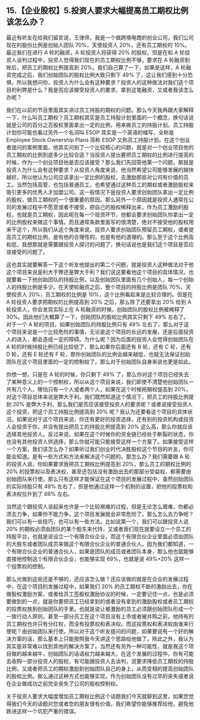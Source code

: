 ## 15.【企业股权】5.投资人要求大幅提高员工期权比例该怎么办？
最近有听友在给我们留言说，王律师，我是一个做跨境电商的创业公司，我们公司现在的股份比例是创始人团队 70%，天使投资人 20%，还有员工期权的 10%。最近我们在进行 A 轮的融资，A 轮投资人将获得 20% 的股权，但是在和 A 轮投资人谈判过程中，投资人觉得我们现在的员工期权比例不够，要求在 A 轮融资到账后，把员工的期权比例提高到 20%。我们自己算了一下，如果是这样，A 轮融资完成之后，我们创始团队的股权比例大致只剩下 49% 了，这让我们感到十分恐惧，所以我想问你，投资人为什么会有这种要求？投资人的这种做法对我们这个项目的利弊是什么？我是否应该接受投资人的要求，拿到这笔融资，又或者我该怎么办呢？


我们在以前的节目里面其实讲过员工持股的期权的问题。那么今天我再跟大家解释一下，什么叫员工期权？员工期权其实是员工持股计划里面的一个概念，换句话说就是公司的百分之百股权里面拿出一定的比例，用来做员工的持股计划。员工持股计划你可能也看过另外一个名词叫 ESOP 其实是一个英语的缩写，全称是 Employee Stock Ownership Plans 简称 ESOP 又称员工持股计划。在这个创业者提问的案例里面，他其实问到了一个比较核心的问题，就是对一个创业项目他的员工期权的比例到底多少比较合适？当投资人提出要把员工期权的比例进行提高的时候，作为一个创业项目他是否应该接受？那么我们先回答他第一个问题，那就是投资人为什么会有这种要求？从投资人角度来说，他当然希望公司能够发展的越快越好。所以他认为公司应该拿出一定比例的股权，去激励那些对公司有价值的员工。当然包括高管，也包括普通员工，也希望通过这种员工的期权或者激励股权来吸引更多的优秀人才加盟公司。这一般情况下是投资人要求创始团队拿出一定比例的股权，做员工期权的一个很重要的原因。那么另外一个原因就是投资人通常在公司的发展过程中不愿意或者不接受，把自己的股权稀释出来，作为员工激励的股权，也就是员工期权，因此呢在每一个投资环节，他都会要求创始团队你拿出一定的比例股权来做这个事情。而且通常条款里面写的很清楚，绝对不接受他的股权用来干这个，所以我们从这个角度来说，投资人要求创始团队预留员工期权，或者提高员工的期权比例，是有他的合理性的，也是有他的道理的。那么至于这个比例高和低，我想那就是需要跟投资人探讨的问题了，换句话说也是我们这个项目是否应该接受的问题了。


这也其实就要解答一下这个听友他提出的第二个问题，就是投资人这种做法对于他这个项目来说是利大于弊还是弊大于利？我们说这要看他这个项目的具体情况，也就要看一下他创始团队的持股比例，以及创始团队里面有几个创始人，每一个创始人的持股比例是多少。在天使轮融资之后，整个项目的持股比例是团队 70%，天使投资人 20%，员工期权的比例是 10%，这个比例看起来是比较合理的。但是在 A 轮投资人要求把期权的比例提高到 20% 之后，那么除了还要拿出 20% 给到 A 轮投资人，你会发现实际上在 A 轮融资的时候，创始团队的股权比例被稀释了 30%。因此他们大概算了一下，创始团队的股权比例其实只剩下 49% 左右了。对于一个 A 轮的项目，如果创始团队的持股比例只有 49% 左右了，那么对于这个项目来说是一个比较危险的事情，无论是这个项目的长远的发展，还是后面投资人的进入，都会造成一定的障碍。为什么呢？因为后面的投资人会觉得创始团队在 A 轮的时候持股比例已经比较低了，那么如果你后面还有 B 轮，还有 C 轮，还有 D 轮，还有 E 轮还有 F 轮，那你创始团队的比例会越来越低，也就无法保证创始团队在这个项目里面的一定的控制权了。那么对于创始团队自身来说也更是如此。


你想一想，只是在 A 轮的时候，你只剩下 49% 了，那么你对这个项目已经失去了某种意义上的一个控制权，所以从这个项目来说，我们即使不清楚他创始团队一共有几个人，哪怕只有一个人或者两个人，如果在这个时候把期权提高到 20%，对这个项目总体来说是弊大于利。我们既然知道这个情况下，把员工的持股比例提到 20% 是弊大于利，那么我们是否应该接受投资人的要求呢？或者说接受投资人这个投资，把这个员工持股比例提高到 20% 呢？我认为还要看这个项目的具体状况。如果说对于这个项目来说，你还有更好的投资选择，还有别的投资机构或投资人会投资于你，并没有提出把员工的持股比例提高到 20% 这么高，那么你就应该选择其他投资人。反过来说，如果在这个时候你的资金链已经处于断裂的状态，你也没有其他投资人供选择，那么你就可能只能接受这样一个方案了。如果接受这样一个方案，我们该怎么办？如果听过我们创业时代决胜股权这个节目的听友，你可能会知道。是有一些方式和方法来解决这个问题的。那怎么办？我们需要跟 A 轮的投资人谈，你如果要求我把员工期权比例提高到 20%，那么员工的期权比例的 20% 的投票权以及表决权，甚至还包括没有激励出去的那部分受益权，都需要由创始团队来行使。那么只有这样才能保证在这个项目的发展过程中，虽然创始团队的实际持股只有 49% 左右了，但是他通过这样一个机制的设置，把他的投票权和表决权拉升到了 69% 左右。


当然这个跟投资人谈起来也许是一个比较艰难的过程，但是无论怎么艰难，你都必须去力争，如果你不能力争，这个项目发展就会非常危险了。那么怎么去力争呢？我们可以有一些技巧，也可以有一些方法。比如说第一个，我们可以跟投资人说 20% 的期权必须由团队的某个股东来代持，又或者我们现在就要设立一个员工的持股平台，也就是说设立一个有限合伙企业，而这个有限合伙企业里面必须由团队的大股东或者团队成员来做这个有限合伙企业的普通合伙人。因为我们都知道，一个有限合伙企业的普通合伙人，如果是团队的成员或者团队本身，那么他也就能够直接地控制这个有限合伙企业，也能够实现 69%，也就是说 49%+20% 这样一个投票权的控制。


那么光做到这些还是不够的，还应该怎么做？还应该做的就是在企业的发展过程中，在这个项目的发展过程中，如果我们 20% 的员工期权不断的激励出去，你在做股权激励方案，或者给员工签股权激励协议的时候，一定要记住一点，也是必须要做到的一点，就是你要把员工已经拿到的或者没有拿到的激励股权或者员工期权的投票权放到创始团队的手里。也就是说让被激励的员工必须跟创始团队形成一个一致行动人原则，甚至一部分员工在这个项目没有上市或者被并购之前，他持有的员工期权也许只有分红权，而没有投票权和表决权。而这投票权和表决权由谁来行使呢？由创始团队来行使。所以对于这个听友提问的问题，如果要说有一个好的解决方案的话，那么基本上只能按照我今天讲这个思路给他做了。除此之外，我认为其实是非常难以找到其他的解决方案了。当然还有另外一种可能性，就是我这个项目做的越来越牛，创始团队的话语权力越来越大，在这个发展的过程中，你有可能去收购一部分投资人的股权，有可能跟投资人去谈判，说要求降低员工期权的持股比例，又或者把员工的期权激励到创始团队自己的身上，从而变相的提高创始团队的股权比例。那么通过这种方式也能够实现，作为创始团队没有过早的丧失或者说在企业做成功之前完全丧失了公司的股权控制权。


关于投资人要求大幅度增加员工期权比例这个话题我们今天就聊到这里，如果您觉得我们今天的话题对您或者您的朋友很有价值，我们希望你能够推荐给他，避免他跌进这样一个坑犯严重的错误。

